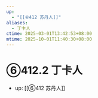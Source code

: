 ```yaml
---
up:
  - "[[⑥412 苏丹人]]"
aliases:
  - 丁卡人
ctime: 2025-03-01T13:42:53+08:00
mtime: 2025-10-01T11:40:30+08:00
---
```


# ⑥412.2 丁卡人

- up: [[⑥412 苏丹人]]

